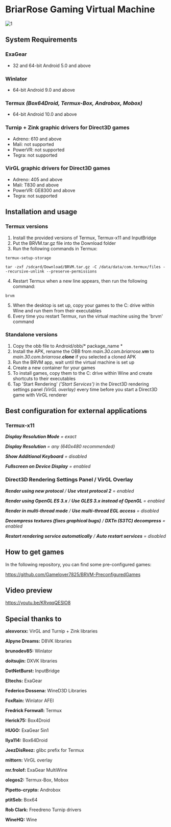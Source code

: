 # BriarRose Gaming Virtual Machine
![1](https://github.com/Gamelover7825/BRVM/assets/44730743/99e5da16-9d12-4d04-9473-4d3393e98482)

## System Requirements
### ExaGear
- 32 and 64-bit Android 5.0 and above
### Winlator
- 64-bit Android 9.0 and above
### Termux _(Box64Droid, Termux-Box, Androbox, Mobox)_
- 64-bit Android 10.0 and above
### Turnip + Zink graphic drivers for Direct3D games
- Adreno:  610 and above
- Mali: not supported
- PowerVR: not supported
- Tegra: not supported
### VirGL graphic drivers for Direct3D games
- Adreno: 405 and above
- Mali: T830 and above
- PowerVR: GE8300 and above
- Tegra: not supported

## Installation and usage
### Termux versions
1. Install the provided versions of Termux, Termux-x11 and InputBridge
2. Put the BRVM.tar.gz file into the Download folder
3. Run the following commands in Termux:
```
termux-setup-storage
```
```
tar -zxf /sdcard/Download/BRVM.tar.gz -C /data/data/com.termux/files --recursive-unlink --preserve-permissions
```
4. Restart Termux when a new line appears, then run the following command:
```
brvm
```
5. When the desktop is set up, copy your games to the C: drive within Wine and run them from their executables
6. Every time you restart Termux, run the virtual machine using the 'brvm' command

### Standalone versions
1. Copy the obb file to Android/obb/* package_name *
2. Install the APK, rename the OBB from _main.30.com.briarrose.**vm**_ to _main.30.com.briarrose.**clone**_ if you selected a cloned APK
3. Run the BRVM app, wait until the virtual machine is set up
4. Create a new container for your games
5. To install games, copy them to the C: drive within Wine and create shortcuts to their executables 
6. Tap 'Start Rendering' _('Start Services')_ in the Direct3D rendering settings panel _(VirGL overlay)_ every time before you start a Direct3D game with VirGL renderer



## Best configuration for external applications
### Termux-x11

***Display Resolution Mode** = exact*

***Display Resolution** = any (640x480 recommended)*

***Show Additional Keyboard** = disabled*

***Fullscreen on Device Display** = enabled*

### Direct3D Rendering Settings Panel / VirGL Overlay

***Render using new protocol** / **Use vtest protocol 2** = enabled*

***Render using OpenGL ES 3.x** / **Use GLES 3.x instead of OpenGL** = enabled*

***Render in multi-thread mode** / **Use multi-thread EGL access** = disabled*

***Decompress textures (fixes graphical bugs)** / **DXTn (S3TC) decompress** = enabled*

***Restart rendering service automatically** / **Auto restart services** = disabled*



## How to get games

In the following repository, you can find some pre-configured games:

https://github.com/Gamelover7825/BRVM-PreconfiguredGames


## Video preview

https://youtu.be/KRvqqQESlO8


## Special thanks to

**alexvorxx:** VirGL and Turnip + Zink libraries

**Alpyne Dreams:** D8VK libraries

**brunodev85:** Winlator

**doitsujin:** DXVK libraries

**DotNetBurst:** InputBridge

**Eltechs:** ExaGear

**Federico Dossena:** WineD3D Libraries

**FoxRain:** Winlator AFEI

**Fredrick Fornwall:** Termux

**Herick75:** Box4Droid

**HUGO:** ExaGear 5in1

**Ilya114:** Box64Droid

**JeezDisReez:** glibc prefix for Termux

**mittorn:** VirGL overlay

**mr.frolof:** ExaGear MultiWine

**olegos2:** Termux-Box, Mobox

**Pipetto-crypto:** Androbox

**ptitSeb:** Box64

**Rob Clark:** Freedreno Turnip drivers

**WineHQ:** Wine
